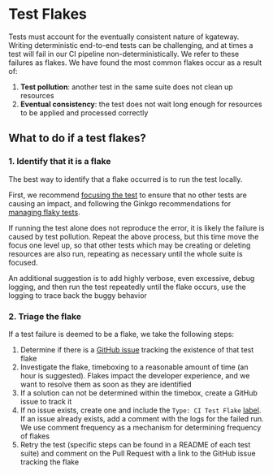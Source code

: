 # Test Flakes

Tests must account for the eventually consistent nature of kgateway. Writing deterministic end-to-end tests can be challenging, and at times a test will fail in our CI pipeline non-deterministically. We refer to these failures as flakes. We have found the most common flakes occur as a result of:
1. **Test pollution**: another test in the same suite does not clean up resources
2. **Eventual consistency**: the test does not wait long enough for resources to be applied and processed correctly

## What to do if a test flakes?
### 1. Identify that it is a flake
The best way to identify that a flake occurred is to run the test locally.

First, we recommend [focusing the test](https://onsi.github.io/ginkgo/#focused-specs) to ensure that no other tests are causing an impact, and following the Ginkgo recommendations for [managing flaky tests](https://onsi.github.io/ginkgo/#repeating-spec-runs-and-managing-flaky-specs).

If running the test alone does not reproduce the error, it is likely the failure is caused by test pollution. Repeat the above process, but this time move the focus one level up, so that other tests which may be creating or deleting resources are also run, repeating as necessary until the whole suite is focused.

An additional suggestion is to add highly verbose, even excessive, debug logging, and then run the test repeatedly until the flake occurs, use the logging to trace back the buggy behavior

### 2. Triage the flake
If a test failure is deemed to be a flake, we take the following steps:
1. Determine if there is a [GitHub issue](https://github.com/kgateway-dev/kgateway/labels/Type%3A%20CI%20Test%20Flake) tracking the existence of that test flake
1. Investigate the flake, timeboxing to a reasonable amount of time (an hour is suggested). Flakes impact the developer experience, and we want to resolve them as soon as they are identified
1. If a solution can not be determined within the timebox, create a GitHub issue to track it
1. If no issue exists, create one and include the `Type: CI Test Flake` [label](https://github.com/kgateway-dev/kgateway/labels/Type%3A%20CI%20Test%20Flake). If an issue already exists, add a comment with the logs for the failed run. We use comment frequency as a mechanism for determining frequency of flakes
1. Retry the test (specific steps can be found in a README of each test suite) and comment on the Pull Request with a link to the GitHub issue tracking the flake